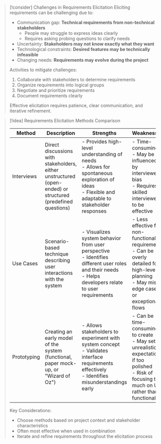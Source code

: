 > [!consider] Challenges in Requirements Elicitation
> Eliciting requirements can be challenging due to:
> 
> - Communication gap: **Technical requirements from non-technical stakeholders**
>   - People may struggle to express ideas clearly
>   - Requires asking probing questions to clarify needs
> - Uncertainty: **Stakeholders may not know exactly what they want**
> - Technological constraints: **Desired features may be technically infeasible**
> - Changing needs: **Requirements may evolve during the project**
> 
> Activities to mitigate challenges:
> 1. Collaborate with stakeholders to determine requirements
> 2. Organize requirements into logical groups
> 3. Negotiate and prioritize requirements
> 4. Document requirements clearly
> 
> Effective elicitation requires patience, clear communication, and iterative refinement.

> [!idea] Requirements Elicitation Methods Comparison
> 
> | Method | Description | Strengths | Weaknesses |
> |--------|-------------|-----------|------------|
> | Interviews | Direct discussions with stakeholders, either unstructured (open-ended) or structured (predefined questions) | - Provides high-level understanding of needs<br>- Allows for spontaneous exploration of ideas<br>- Flexible and adaptable to stakeholder responses | - Time-consuming<br>- May be influenced by interviewer bias<br>- Requires skilled interviewer to be effective |
> | Use Cases | Scenario-based technique describing user interactions with the system | - Visualizes system behavior from user perspective<br>- Identifies different user roles and their needs<br>- Helps developers relate to user requirements | - Less effective for non-functional requirements<br>- Can be overly detailed for high-level planning<br>- May miss edge cases or exceptional flows |
> | Prototyping | Creating an early model of the system (functional, paper mock-up, or "Wizard of Oz") | - Allows stakeholders to experiment with system concept<br>- Validates interface requirements effectively<br>- Identifies misunderstandings early | - Can be time-consuming to create<br>- May set unrealistic expectations if too polished<br>- Risk of focusing too much on UI rather than functionality |
> 
> Key Considerations:
> - Choose methods based on project context and stakeholder characteristics
> - Often most effective when used in combination
> - Iterate and refine requirements throughout the elicitation process

